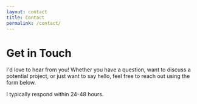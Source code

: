 ```yaml
---
layout: contact
title: Contact
permalink: /contact/
---
```


# Get in Touch

I'd love to hear from you! Whether you have a question, want to discuss a potential project, or just want to say hello, feel free to reach out using the form below.

I typically respond within 24-48 hours.